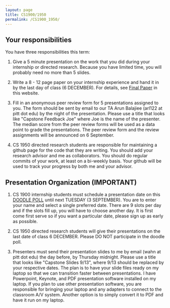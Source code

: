 ```yaml
---
layout: page
title: CS1900/1950
permalink: /CS1900_1950/
---
```


## Your responsibilities

You have three responsibilities this term:

1. Give a 5 minute presentation on the work that you did during your internship or directed research.  Because you have limited time, you will probably need no more than 5 slides.

2. Write a 8 - 12 page paper on your internship experience and hand it in by the last day of class (6 DECEMBER).  For details, see [Final Paper]({{site.baseurl}}/final_paper) in this website.

3. Fill in an anonymous peer review form for 5 presentations assigned to you.  The form should be sent by email to our TA Arun Balajiee (arl122 at pitt dot edu) by the night of the presentation.  Please use a title that looks like "Capstone Feedback Joe" where Joe is the name of the presenter.  The median score from the peer review forms will be used as a data point to grade the presentations.  The peer review form and the review assignments will be announced on 6 September.

4. CS 1950 directed research students are responsible for maintaining a github page for the code that they are writing.  You should add your research advisor and me as collaborators.  You should do regular commits of your work, at least on a bi-weekly basis.  Your github will be used to track your progress by both me and your advisor.

## Presentation Organization (IMPORTANT)

1. CS 1900 internship students must schedule a presentation date on this [DOODLE POLL](https://doodle.com/poll/fwbkupkkwrbznu5a) until next TUESDAY (3 SEPTEMBER).  You are to enter your name and select a single preferred date.  There are 9 slots per day and if the slots fill up, you will have to choose another day.  It is first come first serve so if you want a particular date, please sign up as early as possible.

2. CS 1950 directed research students will give their presentations on the last date of class 6 DECEMBER.  Please DO NOT participate in the doodle poll.

3. Presenters must send their presentation slides to me by email (wahn at pitt dot edu) the day before, by Thursday midnight.  Please use a title that looks like "Capstone Slides 9/13", where 9/13 should be replaced by your respective dates.  The plan is to have your slide files ready on my laptop so that we can transition faster between presentations.  I have Powerpoint, Keynote, and PDF presentation software installed on my laptop.  If you plan to use other presentation software, you are responsible for bringing your laptop and any adapters to connect to the classroom A/V system.  Another option is to simply convert it to PDF and have it run on my laptop.
